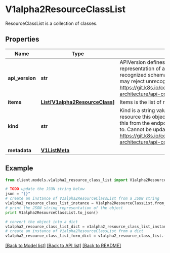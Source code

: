 # V1alpha2ResourceClassList

ResourceClassList is a collection of classes.

## Properties
Name | Type | Description | Notes
------------ | ------------- | ------------- | -------------
**api_version** | **str** | APIVersion defines the versioned schema of this representation of an object. Servers should convert recognized schemas to the latest internal value, and may reject unrecognized values. More info: https://git.k8s.io/community/contributors/devel/sig-architecture/api-conventions.md#resources | [optional] 
**items** | [**List[V1alpha2ResourceClass]**](V1alpha2ResourceClass.md) | Items is the list of resource classes. | 
**kind** | **str** | Kind is a string value representing the REST resource this object represents. Servers may infer this from the endpoint the client submits requests to. Cannot be updated. In CamelCase. More info: https://git.k8s.io/community/contributors/devel/sig-architecture/api-conventions.md#types-kinds | [optional] 
**metadata** | [**V1ListMeta**](V1ListMeta.md) |  | [optional] 

## Example

```python
from client.models.v1alpha2_resource_class_list import V1alpha2ResourceClassList

# TODO update the JSON string below
json = "{}"
# create an instance of V1alpha2ResourceClassList from a JSON string
v1alpha2_resource_class_list_instance = V1alpha2ResourceClassList.from_json(json)
# print the JSON string representation of the object
print V1alpha2ResourceClassList.to_json()

# convert the object into a dict
v1alpha2_resource_class_list_dict = v1alpha2_resource_class_list_instance.to_dict()
# create an instance of V1alpha2ResourceClassList from a dict
v1alpha2_resource_class_list_form_dict = v1alpha2_resource_class_list.from_dict(v1alpha2_resource_class_list_dict)
```
[[Back to Model list]](../README.md#documentation-for-models) [[Back to API list]](../README.md#documentation-for-api-endpoints) [[Back to README]](../README.md)


